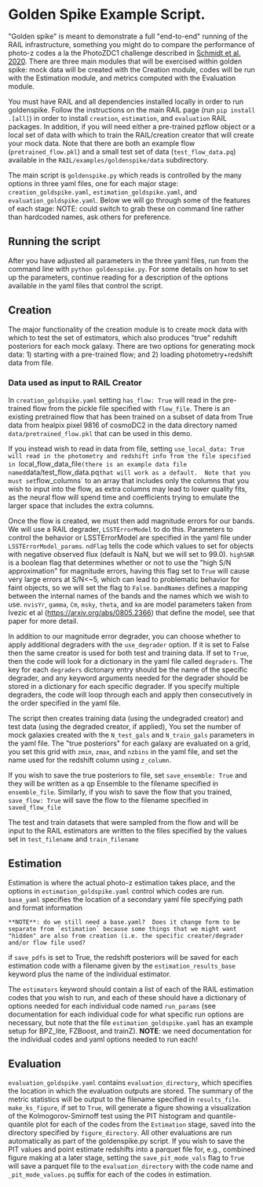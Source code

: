 # Golden Spike Example Script.

"Golden spike" is meant to demonstrate a full "end-to-end" running of the RAIL infrastructure, something you might do to compare the performance of photo-z codes a la the PhotoZDC1 challenge described in [Schmidt et al. 2020](https://ui.adsabs.harvard.edu/abs/2020MNRAS.499.1587S/abstract).  There are three main modules that will be exercised within golden spike: mock data will be created with the Creation module, codes will be run with the Estimation module, and metrics computed with the Evaluation module.

You must have RAIL and all dependencies installed locally in order to run goldenspike.  Follow the instructions on the main RAIL page (run `pip install .[all]`) in order to install `creation`, `estimation`, and `evaluation` RAIL packages.  In addition, if you will need either a pre-trained pzflow object or a local set of data with which to train the RAIL/creation creator that will create your mock data.  Note that there are both an example flow (`pretrained_flow.pkl`) and a small test set of data (`test_flow_data.pq`) available in the `RAIL/examples/goldenspike/data` subdirectory.

The main script is `goldenspike.py` which reads is controlled by the many options in three yaml files, one for each major stage: `creation_goldspike.yaml`, `estimation_goldspike.yaml`, and `evaluation_goldspike.yaml`.  Below we will go through some of the features of each stage:
NOTE: could switch to grab these on command line rather than hardcoded names, ask others for preference.

## Running the script
After you have adjusted all parameters in the three yaml files, run from the command line with `python goldenspike.py`.  For some details on how to set up the parameters, continue reading for a description of the options available in the yaml files that control the script.


## Creation
The major functionality of the creation module is to create mock data with which to test the set of estimators, which also produces "true" redshift posteriors for each mock galaxy.  There are two options for generating mock data: 1) starting with a pre-trained flow; and 2) loading photometry+redshift data from file.  

### Data used as input to RAIL Creator
In `creation_goldspike.yaml` setting `has_flow: True` will read in the pre-trained flow from the pickle file specified with `flow_file`.  There is an existing pretrained flow that has been trained on a subset of data from True data from healpix pixel 9816 of cosmoDC2 in the data directory named `data/pretrained_flow.pkl` that can be used in this demo.

If you instead wish to read in data from file, setting `use_local_data: True will read in the photometry and redshift info from the file specified in `local_flow_data_file` (there is an example data file named `data/test_flow_data.pq` that will work as a default.  Note that you must set `flow_columns` to an array that includes only the columns that you wish to input into the flow, as extra columns may lead to lower quality fits, as the neural flow will spend time and coefficients trying to emulate the larger space that includes the extra columns.

Once the flow is created, we must then add magnitude errors for our bands.  We will use a RAIL degrader, `LSSTErrorModel` to do this.  Parameters to control the behavior or LSSTErrorModel are specified in the yaml file under `LSSTErrorModel_params`.  `ndFlag` tells the code which values to set for objects with negative observed flux (default is NaN, but we will set to 99.0).  `highSNR` is a boolean flag that determines whether or not to use the "high S/N approximation" for magnitude errors, having this flag set to `True` will cause very large errors at S/N<~5, which can lead to problematic behavior for faint objects, so we will set the flag to `False`.  `bandNames` defines a mapping between the internal names of the bands and the names which we wish to use.  `nvisYr`, `gamma`, `Cm`, `msky`, `theta`, and `km` are model parameters taken from Ivezic et al (https://arxiv.org/abs/0805.2366) that define the model, see that paper for more detail.

In addition to our magnitude error degrader, you can choose whether to apply additional degraders with the `use_degrader` option. If it is set to False then the same creator is used for both test and training data.  If set to `True`, then the code will look for a dictionary in the yaml file called `degraders`.  The key for each `degraders` dictonary entry should be the name of the specific degrader, and any keyword arguments needed for the degrader should be stored in a dictionary for each specific degrader.  If you specify multiple degraders, the code will loop through each and apply then consecutively in the order specified in the yaml file.

The script then creates training data (using the undegraded creator) and test data (using the degraded creator, if applied), You set the number of mock galaxies created with the `N_test_gals` and `N_train_gals` parameters in the yaml file.
The "true posteriors" for each galaxy are evaluated on a grid, you set this grid with `zmin`, `zmax`, and `nzbins` in the yaml file, and set the name used for the redshift column using `z_column`.

If you wish to save the true posteriors to file, set `save_ensemble: True` and they will be written as a qp Ensemble to the filename specified in `ensemble_file`.  Similarly, if you wish to save the flow that you trained, `save_flow: True` will save the flow to the filename specified in `saved_flow_file`

The test and train datasets that were sampled from the flow and will be input to the RAIL estimators are written to the files specified by the values set in `test_filename` and `train_filename`

## Estimation
Estimation is where the actual photo-z estimation takes place, and the options in `estimation_goldspike.yaml` control which codes are run.
`base_yaml` specifies the location of a secondary yaml file specifying path and format information
```
**NOTE**: do we still need a base.yaml?  Does it change form to be separate from `estimation` because some things that we might want "hidden" are also from creation (i.e. the specific creater/degrader and/or flow file used?
```

if `save_pdfs` is set to True, the redshift posteriors will be saved for each estimation code with a filename given by the `estimation_results_base` keyword plus the name of the individual estimator.

The `estimators` keyword should contain a list of each of the RAIL estimation codes that you wish to run, and each of these should have a dictionary of options needed for each individual code named `run_params` (see documentation for each individual code for what specific run options are necessary, but note that the file `estimation_goldspike.yaml` has an example setup for BPZ_lite, FZBoost, and trainZ).
**NOTE**: we need documentation for the individual codes and yaml options needed to run each!

## Evaluation

`evaluation_goldspike.yaml` contains `evaluation_directory`, which specifies the location in which the evaluation outputs are stored. The summary of the metric statistics will be output to the filename specified in `results_file`.  `make_ks_figure`, if set to `True`, will generate a figure showing a visualization of the Kolmogorov-Smirnoff test using the PIT histogram and quantile-quantile plot for each of the codes from the `Estimation` stage, saved into the directory specified by `figure_directory`.  All other evaluations are run automatically as part of the goldenspike.py script.  If you wish to save the PIT values and point estimate redshifts into a parquet file for, e.g., combined figure making at a later stage, setting the `save_pit_mode_vals` flag to `True` will save a parquet file to the `evaluation_directory` with the code name and `_pit_mode_values.pq` suffix for each of the codes in estimation. 
